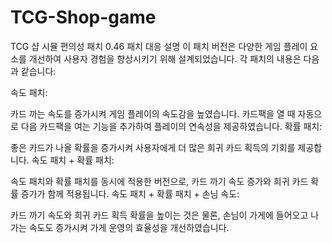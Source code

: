 # TCG-Shop-game
TCG 샵 시뮬 편의성 패치 
0.46 패치 대응 설명
이 패치 버전은 다양한 게임 플레이 요소를 개선하여 사용자 경험을 향상시키기 위해 설계되었습니다. 각 패치의 내용은 다음과 같습니다:

속도 패치:

카드 까는 속도를 증가시켜 게임 플레이의 속도감을 높였습니다.
카드팩을 열 때 자동으로 다음 카드팩을 여는 기능을 추가하여 플레이의 연속성을 제공하였습니다.
확률 패치:

좋은 카드가 나올 확률을 증가시켜 사용자에게 더 많은 희귀 카드 획득의 기회를 제공합니다.
속도 패치 + 확률 패치:

속도 패치와 확률 패치를 동시에 적용한 버전으로, 카드 까기 속도 증가와 희귀 카드 확률 증가가 함께 적용됩니다.
속도 패치 + 확률 패치 + 손님 속도:

카드 까기 속도와 희귀 카드 획득 확률을 높이는 것은 물론, 손님이 가게에 들어오고 나가는 속도도 증가시켜 가게 운영의 효율성을 개선하였습니다.
